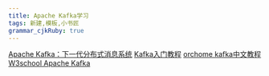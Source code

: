 ```yaml
---
title: Apache Kafka学习
tags: 新建,模板,小书匠
grammar_cjkRuby: true
---
```




























[Apache Kafka：下一代分布式消息系统](http://www.infoq.com/cn/articles/apache-kafka)
[Kafka入门教程](https://blog.csdn.net/yuan_xw/article/details/51210954)
[orchome kafka中文教程](http://www.orchome.com/5)
[W3school Apache Kafka](https://www.w3cschool.cn/apache_kafka/apache_kafka_basic_operations.html)